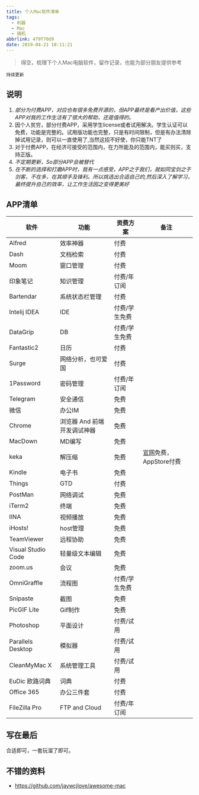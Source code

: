 ```yaml
---
title: 个人Mac软件清单
tags:
  - 利器
  - Mac
  - 搞机
abbrlink: 479f70d9
date: 2019-04-21 18:11:21
---
```

> 得空，梳理下个人Mac电脑软件，留作记录，也能为部分朋友提供参考

`持续更新`

## 说明
1. _部分为付费APP，对应也有很多免费开源的，但APP最终是看产出价值，这些APP对我的工作生活有了很大的帮助，还是值得的。_
2. 因个人贫穷，部分付费APP，采用学生license或者试用解决。学生认证可以免费，功能是完整的。试用版功能也完整，只是有时间限制，但是有办法清除掉试用记录，则可以一直使用了,当然这招不好使，你只能TNT了
3. 对于付费APP，在经济可接受的范围内，在力所能及的范围内，能买则买，支持正版。
2. _不定期更新，So部分APP会被替代_
3. _在不断的选择和打磨APP时，我有一点感受，APP之于我们，就如同宝剑之于剑客，不在多，在其顺手及锋利。所以挑选出合适自己的,然后深入了解学习，最终提升自己的效率，让工作生活因之变得更美好_

## APP清单

软件 | 功能 | 资费方案|备注
----| ---| ---|---
Alfred| 效率神器 | 付费
Dash| 文档检索 | 付费
Moom| 窗口管理 | 付费
印象笔记 | 知识管理 | 付费/年订阅
Bartendar| 系统状态栏管理 | 付费
Intelij IDEA|IDE | 付费/学生免费
DataGrip | DB | 付费/学生免费
Fantastic2| 日历 | 付费
Surge| 网络分析，也可爱国 | 付费
1Password| 密码管理 | 付费/年订阅
Telegram | 安全通信 | 免费
微信 | 办公IM | 免费
Chrome | 浏览器 And 前端开发调试神器 | 免费
MacDown | MD编写 | 免费
keka | 解压缩 | 免费|[官网](https://www.keka.io/en/)免费，AppStore付费
Kindle |电子书 | 免费
Things | GTD | 付费
PostMan|网络调试 | 免费
iTerm2 | 终端 | 免费
IINA | 视频播放 | 免费
iHosts! | host管理 | 免费
TeamViewer | 远程协助 | 免费
Visual Studio Code | 轻量级文本编辑  | 免费
zoom.us | 会议 | 免费
OmniGraffle| 流程图 | 付费/学生免费
Snipaste | 截图 | 免费
PicGIF Lite | Gif制作 | 免费
Photoshop|平面设计|付费/试用
Parallels Desktop|模拟器|付费/试用
CleanMyMac X|系统管理工具|付费/试用
EuDic 欧路词典|词典|付费
Office 365|办公三件套|付费
FileZilla Pro|FTP and Cloud|付费/年订阅

## 写在最后
合适即可，一套玩溜了即可。

## 不错的资料
- https://github.com/jaywcjlove/awesome-mac

